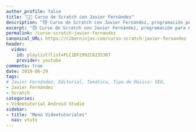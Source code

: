 ```yaml
---
author_profile: false
title: "👨‍🏫 Curso de Scratch con Javier Fernández"
description: "😼 Curso de Scratch con Javier Fernández, programación para niñas / niños."
excerpt: "😼 Curso de Scratch con Javier Fernández, programación para niñas / niños."
permalink: /curso-scratch-javier-fernandez
canonical_URL: https://ciberninjas.com/curso-scratch-javier-fernandez
header:
  video:
    id: playlist?list=PLC1DF2992C6235307
    provider: youtube
comments: true
date: 2019-06-29
tags:
# Javier Fernández, Editorial, Temática, Tipo de Música: SEO, 
- Javier Fernández
- Scratch
categories:
- Videotutorial Android Studio
sidebar:
- title: "Menú Videotutoriales"
  nav: vtuto
---
```


